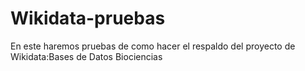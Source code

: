 # Wikidata-pruebas
En este haremos pruebas de como hacer el respaldo del proyecto de Wikidata:Bases de Datos Biociencias
